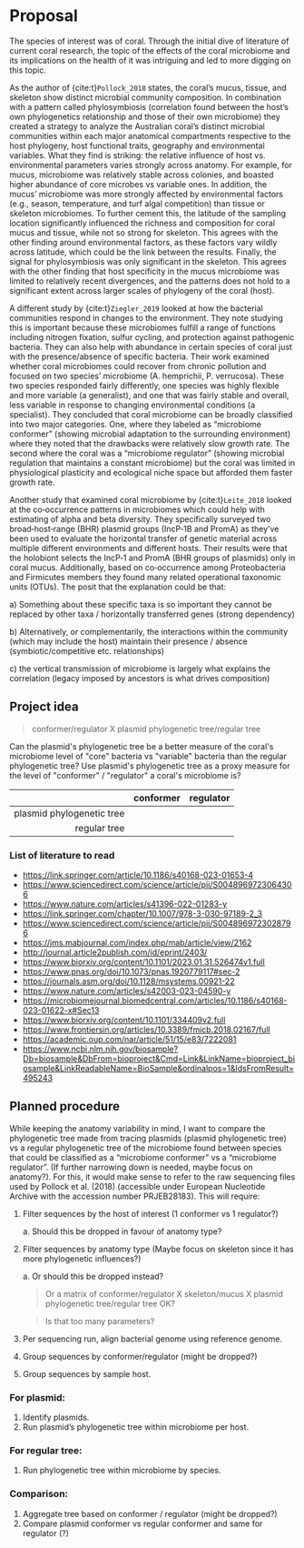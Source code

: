 # Proposal

The species of interest was of coral. Through the initial dive of literature of current coral research, the topic of the effects of the coral microbiome and its implications on the health of it was intriguing and led to more digging on this topic.

As the author of {cite:t}`Pollock_2018` states, the coral’s mucus, tissue, and skeleton show distinct microbial community composition. In combination with a pattern called phylosymbiosis (correlation found between the host’s own phylogenetics relationship and those of their own microbiome) they created a strategy to analyze the Australian coral’s distinct microbial communities within each major anatomical compartments respective to the host phylogeny, host functional traits, geography and environmental variables. What they find is striking: the relative influence of host vs. environmental parameters varies strongly across anatomy. For example, for mucus, microbiome was relatively stable across colonies, and boasted higher abundance of core microbes vs variable ones. In addition, the mucus’ microbiome was more strongly affected by environmental factors (e.g., season, temperature, and turf algal competition) than tissue or skeleton microbiomes. To further cement this, the latitude of the sampling location significantly influenced the richness and composition for coral mucus and tissue, while not so strong for skeleton. This agrees with the other finding around environmental factors, as these factors vary wildly across latitude, which could be the link between the results. Finally, the signal for phylosymbiosis was only significant in the skeleton. This agrees with the other finding that host specificity in the mucus microbiome was limited to relatively recent divergences, and the patterns does not hold to a significant extent across larger scales of phylogeny of the coral (host).

A different study by {cite:t}`Ziegler_2019` looked at how the bacterial communities respond in changes to the environment. They note studying this is important because these microbiomes fulfill a range of functions including nitrogen fixation, sulfur cycling, and protection against pathogenic bacteria. They can also help with abundance in certain species of coral just with the presence/absence of specific bacteria. Their work examined whether coral microbiomes could recover from chronic pollution and focused on two species’ microbiome (A. hemprichii, P. verrucosa). These two species responded fairly differently, one species was highly flexible and more variable (a generalist), and one that was fairly stable and overall, less variable in response to changing environmental conditions (a specialist). They concluded that coral microbiome can be broadly classified into two major categories. One, where they labeled as “microbiome conformer” (showing microbial adaptation to the surrounding environment) where they noted that the drawbacks were relatively slow growth rate. The second where the coral was a “microbiome regulator” (showing microbial regulation that maintains a constant microbiome) but the coral was limited in physiological plasticity and ecological niche space but afforded them faster growth rate.

Another study that examined coral microbiome by {cite:t}`Leite_2018` looked at the co‐occurrence patterns in microbiomes which could help with estimating of alpha and beta diversity. They specifically surveyed two broad‐host‐range (BHR) plasmid groups (IncP‐1B and PromA) as they’ve been used to evaluate the horizontal transfer of genetic material across multiple different environments and different hosts. Their results were that the holobiont selects the IncP‐1 and PromA (BHR groups of plasmids) only in coral mucus. Additionally, based on co‐occurrence among Proteobacteria and Firmicutes members they found many related operational taxonomic units (OTUs). The posit that the explanation could be that:

  a) Something about these specific taxa is so important they cannot be replaced by other taxa / horizontally transferred genes (strong dependency)

  b) Alternatively, or complementarily, the interactions within the community (which may include the host) maintain their presence / absence (symbiotic/competitive etc. relationships)

  c) the vertical transmission of microbiome is largely what explains the correlation (legacy imposed by ancestors is what drives composition)

## Project idea

> conformer/regulator X plasmid phylogenetic tree/regular tree

Can the plasmid's phylogenetic tree be a better measure of the coral's microbiome level of "core" bacteria vs "variable" bacteria than the regular phylogenetic tree?
Use plasmid's phylogenetic tree as a proxy measure for the level of "conformer" / "regulator" a coral's microbiome is?

|   	                        |  conformer 	|   regulator	|
|--:                         	|---	        |---	        |
|   plasmid phylogenetic tree	|            	|             |
|   regular tree	            |            	|           	|

### List of literature to read
- https://link.springer.com/article/10.1186/s40168-023-01653-4
- https://www.sciencedirect.com/science/article/pii/S0048969723064306
- https://www.nature.com/articles/s41396-022-01283-y
- https://link.springer.com/chapter/10.1007/978-3-030-97189-2_3
- https://www.sciencedirect.com/science/article/pii/S0048969723028796
- https://jms.mabjournal.com/index.php/mab/article/view/2162
- http://journal.article2publish.com/id/eprint/2403/
- https://www.biorxiv.org/content/10.1101/2023.01.31.526474v1.full
- https://www.pnas.org/doi/10.1073/pnas.1920779117#sec-2
- https://journals.asm.org/doi/10.1128/msystems.00921-22
- https://www.nature.com/articles/s42003-023-04590-y
- https://microbiomejournal.biomedcentral.com/articles/10.1186/s40168-023-01622-x#Sec13
- https://www.biorxiv.org/content/10.1101/334409v2.full
- https://www.frontiersin.org/articles/10.3389/fmicb.2018.02167/full
- https://academic.oup.com/nar/article/51/15/e83/7222081
- https://www.ncbi.nlm.nih.gov/biosample?Db=biosample&DbFrom=bioproject&Cmd=Link&LinkName=bioproject_biosample&LinkReadableName=BioSample&ordinalpos=1&IdsFromResult=495243

## Planned procedure
While keeping the anatomy variability in mind, I want to compare the phylogenetic tree made from tracing plasmids (plasmid phylogenetic tree) vs a regular phylogenetic tree of the microbiome found between species that could be classified as a “microbiome conformer” vs a “microbiome regulator”. (If further narrowing down is needed, maybe focus on anatomy?). For this, it would make sense to refer to the raw sequencing files used by Pollock et al. (2018) (accessible under European Nucleotide Archive with the accession number PRJEB28183). This will require:
  1. Filter sequences by the host of interest (1 conformer vs 1 regulator?)

      a. Should this be dropped in favour of anatomy type?
  2. Filter sequences by anatomy type (Maybe focus on skeleton since it has more phylogenetic influences?)

      a. Or should this be dropped instead?
        > Or a matrix of conformer/regulator X skeleton/mucus X plasmid phylogenetic tree/regular tree OK?

        > Is that too many parameters?

  3.	Per sequencing run, align bacterial genome using reference genome.
  4.	Group sequences by conformer/regulator (might be dropped?)
  5.	Group sequences by sample host.

### For plasmid:
1.	Identify plasmids.
2.	Run plasmid’s phylogenetic tree within microbiome per host.

### For regular tree:
1.	Run phylogenetic tree within microbiome by species.

### Comparison:
1.	Aggregate tree based on conformer / regulator (might be dropped?)
2.	Compare plasmid conformer vs regular conformer and same for regulator (?)
 

